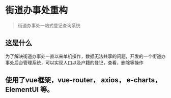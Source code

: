 # 街道办事处重构
> 街道办事处一站式登记查询系统

## 这是什么
为了解决街道办事处一直以来单机操作，数据无法共享的问题，开发的一个街道办事处后台管理系统，可以实现人口以及户籍的登记，查看，删除等操作

## 使用了vue框架，vue-router， axios， e-charts， ElementUI 等。
